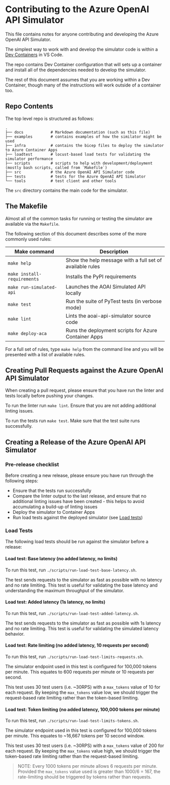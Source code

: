# Contributing to the Azure OpenAI API Simulator

This file contains notes for anyone contributing and developing the Azure OpenAI API Simulator.

The simplest way to work with and develop the simulator code is within a [Dev Containers](https://code.visualstudio.com/docs/devcontainers/containers) in VS Code.

The repo contains Dev Container configuration that will sets up a container and install all of the dependencies needed to develop the simulator.

The rest of this document assumes that you are working within a Dev Container, though many of the instructions will work outside of a container too.

## Repo Contents

The top level repo is structured as follows:
```
.
├── docs            # Markdown documentation (such as this file)
├── examples        # contains examples of how the similator might be used
├── infra           # contains the bicep files to deploy the simulator to Azure Container Apps
├── loadtest        # locust-based load tests for validating the simulator performance
├── scripts         # scripts to help with development/deployment (mostly bash scripts, called from `Makefile`)
├── src             # the Azure OpenAI API Simulator code
├── tests           # tests for the Azure OpenAI API Simulator
└── tools           # test client and other tools
```
The `src` directory contains the main code for the simulator.

## The Makefile

Almost all of the common tasks for running or testing the simulator are available via the `Makefile`.

The following section of this document describes some of the more commonly used rules:

Make command                     | Description
---------------------------------|-----------------------------------------
`make help`                      | Show the help message with a full set of available rules
`make install-requirements`      | Installs the PyPI requirements
`make run-simulated-api`         | Launches the AOAI Simulated API locally
`make test`                      | Run the suite of PyTest tests (in verbose mode)
`make lint`                      | Lints the aoai-api-simulator source code
`make deploy-aca`                | Runs the deployment scripts for Azure Container Apps

For a full set of rules, type `make help` from the command line and you will be presented with a list of available rules.

## Creating Pull Requests against the Azure OpenAI API Simulator
    
When creating a pull request, please ensure that you have run the linter and tests locally before pushing your changes.

To run the linter run `make lint`. Ensure that you are not adding additional linting issues.

To run the tests run `make test`. Make sure that the test suite runs successfully.

## Creating a Release of the Azure OpenAI API Simulator

### Pre-release checklist

Before creating a new release, please ensure you have run through the following steps:

- Ensure that the tests run successfully
- Compare the linter output to the last release, and ensure that no additional linting issues have been created - this helps to avoid accumulating a build-up of linting issues
- Deploy the simulator to Container Apps
- Run load tests against the deployed simulator (see [Load tests](#load-tests))

### Load Tests

The following load tests should be run against the simulator before a release:

#### Load test: Base latency (no added latency, no limits)

To run this test, run `./scripts/run-load-test-base-latency.sh`.

The test sends requests to the simulator as fast as possible with no latency and no rate limiting.
This test is useful for validating the base latency and understanding the maximum throughput of the simulator.

#### Load test: Added latency (1s latency, no limits)

To run this test, run `./scripts/run-load-test-added-latency.sh`.

The test sends requests to the simulator as fast as possible with 1s latency and no rate limiting.
This test is useful for validating the simulated latency behavior.

#### Load test: Rate limiting (no added latency, 10 requests per second)

To run this test, run `./scripts/run-load-test-limits-requests.sh`.

The simulator endpoint used in this test is configured for 100,000 tokens per minute.
This equates to 600 requests per minute or 10 requests per second.

This test uses 30 test users (i.e. ~30RPS) with a `max_tokens` value of 10 for each request.
By keeping the `max_tokens` value low, we should trigger the request-based rate limiting rather than the token-based limiting.

#### Load test: Token limiting (no added latency, 100,000 tokens per minute)

To run this test, run `./scripts/run-load-test-limits-tokens.sh`.

The simulator endpoint used in this test is configured for 100,000 tokens per minute.
This equates to ~16,667 tokens per 10 second window.

This test uses 30 test users (i.e. ~30RPS) with a `max_tokens` value of 200 for each request.
By keeping the `max_tokens` value high, we should trigger the token-based rate limiting rather than the request-based limiting.

> NOTE: Every 1000 tokens per minute allows 6 requests per minute. Provided the `max_tokens` value used is greater than 1000/6 = 167, the rate-limiting should be triggered by tokens rather than requests.
